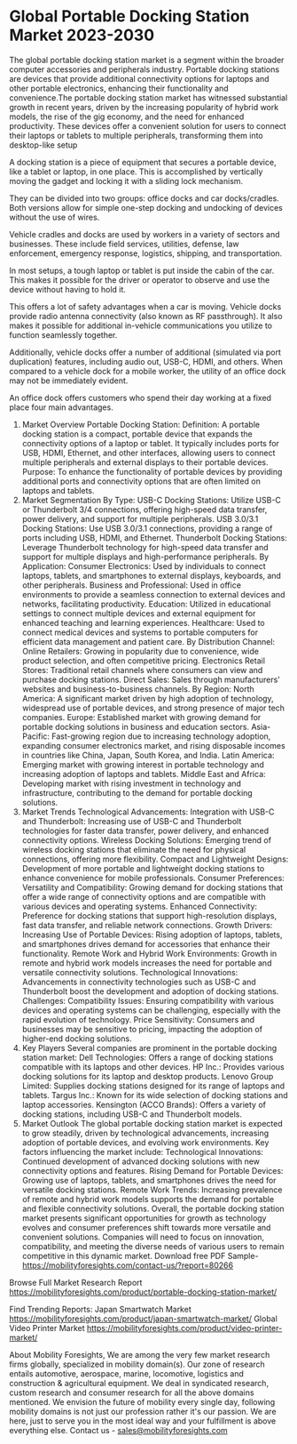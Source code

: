 # Global Portable Docking Station Market 2023-2030
The global portable docking station market is a segment within the broader computer accessories and peripherals industry. Portable docking stations are devices that provide additional connectivity options for laptops and other portable electronics, enhancing their functionality and convenience.The portable docking station market has witnessed substantial growth in recent years, driven by the increasing popularity of hybrid work models, the rise of the gig economy, and the need for enhanced productivity.
These devices offer a convenient solution for users to connect their laptops or tablets to multiple peripherals, transforming them into desktop-like setup

A docking station is a piece of equipment that secures a portable device, like a tablet or laptop, in one place. This is accomplished by vertically moving the gadget and locking it with a sliding lock mechanism.
 
They can be divided into two groups: office docks and car docks/cradles. Both versions allow for simple one-step docking and undocking of devices without the use of wires.   
 
Vehicle cradles and docks are used by workers in a variety of sectors and businesses. These include field services, utilities, defense, law enforcement, emergency response, logistics, shipping, and transportation.
 
In most setups, a tough laptop or tablet is put inside the cabin of the car. This makes it possible for the driver or operator to observe and use the device without having to hold it.
 
This offers a lot of safety advantages when a car is moving. Vehicle docks provide radio antenna connectivity (also known as RF passthrough). It also makes it possible for additional in-vehicle communications you utilize to function seamlessly together.
 
Additionally, vehicle docks offer a number of additional (simulated via port duplication) features, including audio out, USB-C, HDMI, and others. When compared to a vehicle dock for a mobile worker, the utility of an office dock may not be immediately evident.
 
An office dock offers customers who spend their day working at a fixed place four main advantages.

1. Market Overview
Portable Docking Station:
Definition: A portable docking station is a compact, portable device that expands the connectivity options of a laptop or tablet. It typically includes ports for USB, HDMI, Ethernet, and other interfaces, allowing users to connect multiple peripherals and external displays to their portable devices.
Purpose: To enhance the functionality of portable devices by providing additional ports and connectivity options that are often limited on laptops and tablets.
2. Market Segmentation
By Type:
USB-C Docking Stations: Utilize USB-C or Thunderbolt 3/4 connections, offering high-speed data transfer, power delivery, and support for multiple peripherals.
USB 3.0/3.1 Docking Stations: Use USB 3.0/3.1 connections, providing a range of ports including USB, HDMI, and Ethernet.
Thunderbolt Docking Stations: Leverage Thunderbolt technology for high-speed data transfer and support for multiple displays and high-performance peripherals.
By Application:
Consumer Electronics: Used by individuals to connect laptops, tablets, and smartphones to external displays, keyboards, and other peripherals.
Business and Professional: Used in office environments to provide a seamless connection to external devices and networks, facilitating productivity.
Education: Utilized in educational settings to connect multiple devices and external equipment for enhanced teaching and learning experiences.
Healthcare: Used to connect medical devices and systems to portable computers for efficient data management and patient care.
By Distribution Channel:
Online Retailers: Growing in popularity due to convenience, wide product selection, and often competitive pricing.
Electronics Retail Stores: Traditional retail channels where consumers can view and purchase docking stations.
Direct Sales: Sales through manufacturers' websites and business-to-business channels.
By Region:
North America: A significant market driven by high adoption of technology, widespread use of portable devices, and strong presence of major tech companies.
Europe: Established market with growing demand for portable docking solutions in business and education sectors.
Asia-Pacific: Fast-growing region due to increasing technology adoption, expanding consumer electronics market, and rising disposable incomes in countries like China, Japan, South Korea, and India.
Latin America: Emerging market with growing interest in portable technology and increasing adoption of laptops and tablets.
Middle East and Africa: Developing market with rising investment in technology and infrastructure, contributing to the demand for portable docking solutions.
3. Market Trends
Technological Advancements:
Integration with USB-C and Thunderbolt: Increasing use of USB-C and Thunderbolt technologies for faster data transfer, power delivery, and enhanced connectivity options.
Wireless Docking Solutions: Emerging trend of wireless docking stations that eliminate the need for physical connections, offering more flexibility.
Compact and Lightweight Designs: Development of more portable and lightweight docking stations to enhance convenience for mobile professionals.
Consumer Preferences:
Versatility and Compatibility: Growing demand for docking stations that offer a wide range of connectivity options and are compatible with various devices and operating systems.
Enhanced Connectivity: Preference for docking stations that support high-resolution displays, fast data transfer, and reliable network connections.
Growth Drivers:
Increasing Use of Portable Devices: Rising adoption of laptops, tablets, and smartphones drives demand for accessories that enhance their functionality.
Remote Work and Hybrid Work Environments: Growth in remote and hybrid work models increases the need for portable and versatile connectivity solutions.
Technological Innovations: Advancements in connectivity technologies such as USB-C and Thunderbolt boost the development and adoption of docking stations.
Challenges:
Compatibility Issues: Ensuring compatibility with various devices and operating systems can be challenging, especially with the rapid evolution of technology.
Price Sensitivity: Consumers and businesses may be sensitive to pricing, impacting the adoption of higher-end docking solutions.
4. Key Players
Several companies are prominent in the portable docking station market:
Dell Technologies: Offers a range of docking stations compatible with its laptops and other devices.
HP Inc.: Provides various docking solutions for its laptop and desktop products.
Lenovo Group Limited: Supplies docking stations designed for its range of laptops and tablets.
Targus Inc.: Known for its wide selection of docking stations and laptop accessories.
Kensington (ACCO Brands): Offers a variety of docking stations, including USB-C and Thunderbolt models.
5. Market Outlook
The global portable docking station market is expected to grow steadily, driven by technological advancements, increasing adoption of portable devices, and evolving work environments. Key factors influencing the market include:
Technological Innovations: Continued development of advanced docking solutions with new connectivity options and features.
Rising Demand for Portable Devices: Growing use of laptops, tablets, and smartphones drives the need for versatile docking stations.
Remote Work Trends: Increasing prevalence of remote and hybrid work models supports the demand for portable and flexible connectivity solutions.
Overall, the portable docking station market presents significant opportunities for growth as technology evolves and consumer preferences shift towards more versatile and convenient solutions. Companies will need to focus on innovation, compatibility, and meeting the diverse needs of various users to remain competitive in this dynamic market.
Download free PDF Sample-https://mobilityforesights.com/contact-us/?report=80266



Browse Full Market Research Report 
https://mobilityforesights.com/product/portable-docking-station-market/


Find Trending Reports:
Japan Smartwatch Market
https://mobilityforesights.com/product/japan-smartwatch-market/
Global Video Printer Market
https://mobilityforesights.com/product/video-printer-market/







About Mobility Foresights,
We are among the very few market research firms globally, specialized in mobility domain(s). Our zone of research entails automotive, aerospace, marine, locomotive, logistics and construction & agricultural equipment. We deal in syndicated research, custom research and consumer research for all the above domains mentioned.
We envision the future of mobility every single day, following mobility domains is not just our profession rather it's our passion. We are here, just to serve you in the most ideal way and your fulfillment is above everything else. Contact us -  sales@mobilityforesights.com 
